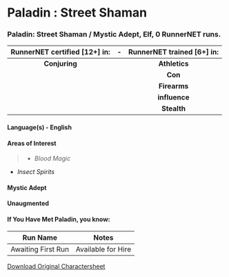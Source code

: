 # Paladin : Street Shaman

### Paladin: Street Shaman / Mystic Adept, Elf, 0 RunnerNET runs.

> 

| RunnerNET certified [12+] in:|-| RunnerNET trained [6+] in:|
| :-: |:-: |:-:|
| **Conjuring**||**Athletics** |
| || **Con** |
| || **Firearms**|
| ||**influence**| 
| ||**Stealth**|  


#### Language(s) - English
#### Areas of Interest
> - *Blood Magic*
- *Insect Spirits*


#### Mystic Adept
#### Unaugmented
#### If You Have Met Paladin, you know:
> 

| Run Name| Notes|
| ----------- | ----------- |
| Awaiting First Run | Available for Hire |


[Download Original Charactersheet](./assets/Paladin.pdf)